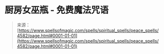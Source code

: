 <!--yml

分类：未分类

日期：2024年06月12日 18:38:22

-->

# 厨房女巫瓶 - 免费魔法咒语

> 来源：[https://www.spellsofmagic.com/spells/spiritual_spells/peace_spells/4582/page.html#0001-01-01](https://www.spellsofmagic.com/spells/spiritual_spells/peace_spells/4582/page.html#0001-01-01)
